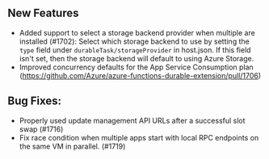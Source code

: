 ## New Features
- Added support to select a storage backend provider when multiple are installed (#1702): Select which storage backend to use by setting the `type` field under `durableTask/storageProvider` in host.json. If this field isn't set, then the storage backend will default to using Azure Storage.
- Improved concurrency defaults for the App Service Consumption plan (https://github.com/Azure/azure-functions-durable-extension/pull/1706)

## Bug Fixes:
- Properly used update management API URLs after a successful slot swap (#1716)
- Fix race condition when multiple apps start with local RPC endpoints on the same VM in parallel. (#1719)

